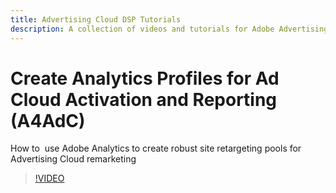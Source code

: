 ```yaml
---
title: Advertising Cloud DSP Tutorials
description: A collection of videos and tutorials for Adobe Advertising Cloud.
---
```


# Create Analytics Profiles for Ad Cloud Activation and Reporting  (A4AdC)

How to  use Adobe Analytics to create robust site retargeting pools for Advertising Cloud remarketing


>[!VIDEO](https://video.tv.adobe.com/v/33503)
